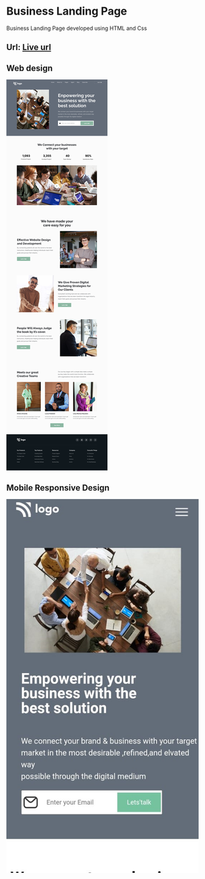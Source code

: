 # Business Landing Page

Business Landing Page developed using HTML and Css

## Url: [Live url](https://12-business-landing-page.netlify.app/)

## Web design

![Web Design](./images/12.PNG)



## Mobile Responsive Design

![Mobile Design](./images/12.mobile.jpeg)